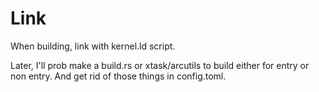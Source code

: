 # Link

When building, link with kernel.ld script.

Later, I'll prob make a build.rs or xtask/arcutils to build either for entry or non entry. And get rid of those things in config.toml.
